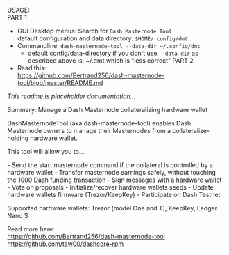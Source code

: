 USAGE:  
  PART 1  
  * GUI Desktop menus: Search for `Dash Masternode Tool`  
    default configuration and data directory: `$HOME/.config/dmt`
  * Commandline: `dash-masternode-tool --data-dir ~/.config/dmt`  
    - default config/data-directory if you don't use `--data-dir` as
      described  above is: ~/.dmt which is "less correct"
  PART 2
  * Read this:  
    <https://github.com/Bertrand256/dash-masternode-tool/blob/master/README.md>

_This readme is placeholder documentation..._

Summary: Manage a Dash Masternode collateralizing hardware wallet

DashMasternodeTool (aka dash-masternode-tool) enables Dash Masternode owners to
manage their Masternodes from a collateralize-holding hardware wallet.

This tool will allow you to...

- Send the start masternode command if the collateral is controlled by a hardware wallet
- Transfer masternode earnings safely, without touching the 1000 Dash funding transaction
- Sign messages with a hardware wallet
- Vote on proposals
- Initialize/recover hardware wallets seeds
- Update hardware wallets firmware (Trezor/KeepKey)
- Participate on Dash Testnet

Supported hardware wallets: Trezor (model One and T), KeepKey, Ledger Nano S

Read more here:  
<https://github.com/Bertrand256/dash-masternode-tool>  
<https://github.com/taw00/dashcore-rpm>

